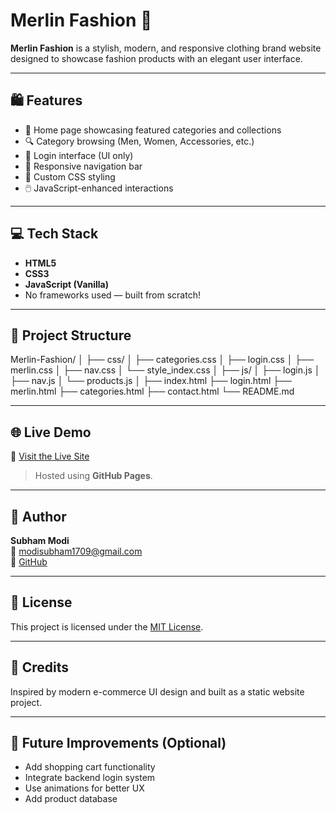 # Merlin Fashion 👗

**Merlin Fashion** is a stylish, modern, and responsive clothing brand website designed to showcase fashion products with an elegant user interface.

---

## 🛍️ Features

- 🧥 Home page showcasing featured categories and collections
- 🔍 Category browsing (Men, Women, Accessories, etc.)
- 👤 Login interface (UI only)
- 🧭 Responsive navigation bar
- 🎨 Custom CSS styling
- 🖱️ JavaScript-enhanced interactions

---

## 💻 Tech Stack

- **HTML5**
- **CSS3**
- **JavaScript (Vanilla)**
- No frameworks used — built from scratch!

---

## 📂 Project Structure

Merlin-Fashion/
│
├── css/
│ ├── categories.css
│ ├── login.css
│ ├── merlin.css
│ ├── nav.css
│ └── style_index.css
│
├── js/
│ ├── login.js
│ ├── nav.js
│ └── products.js
│
├── index.html
├── login.html
├── merlin.html
├── categories.html
├── contact.html
└── README.md


---

## 🌐 Live Demo

🔗 [Visit the Live Site](https://gamechanger567.github.io/merlin-fashion)

> Hosted using **GitHub Pages**.

---

## 👤 Author

**Subham Modi**  
📧 [modisubham1709@gmail.com](mailto:modisubham1709@gmail.com)  
🔗 [GitHub](https://github.com/Gamechanger567)

---

## 📄 License

This project is licensed under the [MIT License](https://opensource.org/licenses/MIT).

---

## 🙏 Credits

Inspired by modern e-commerce UI design and built as a static website project.

---

## 🚀 Future Improvements (Optional)

- Add shopping cart functionality
- Integrate backend login system
- Use animations for better UX
- Add product database

